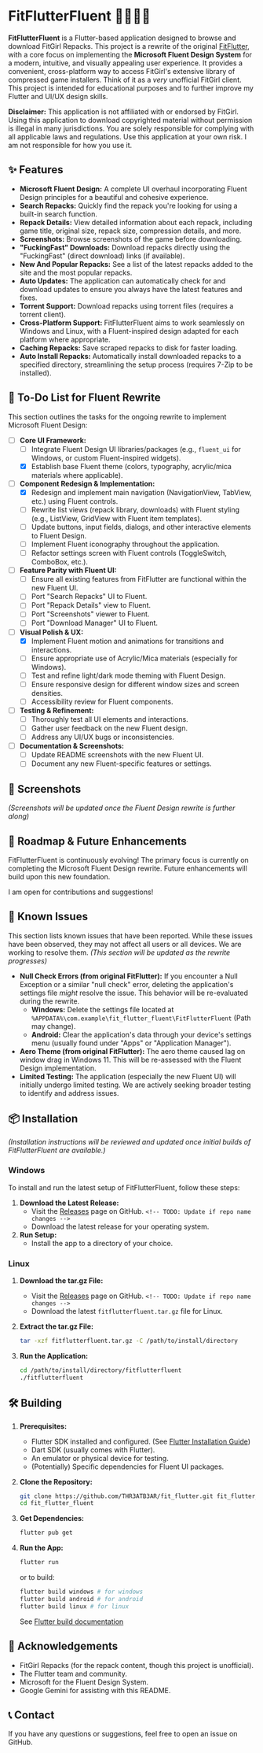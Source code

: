 # FitFlutterFluent 🏋️‍♀️🦋✨

<!-- | [![Crowdin](https://badges.crowdin.net/fit-flutter/localized.svg)](https://crowdin.com/project/fit-flutter)  | [![GitHub release (latest by date)](https://img.shields.io/github/v/release/THR3ATB3AR/fit_flutter)](https://github.com/THR3ATB3AR/fit_flutter/releases/latest)  | [![GitHub downloads](https://img.shields.io/github/downloads/THR3ATB3AR/fit_flutter/latest/total)](https://github.com/THR3ATB3AR/fit_flutter/releases/latest)  | [![GitHub forks](https://img.shields.io/github/forks/THR3ATB3AR/fit_flutter)](https://github.com/THR3ATB3AR/fit_flutter/forks)  | [![GitHub stars](https://img.shields.io/github/stars/THR3ATB3AR/fit_flutter)](https://github.com/THR3ATB3AR/fit_flutter/stargazers) |
| ---------------------------------------------------------------------------------------------------------------------------------------------------------------- | --------------------------------------------------------------------------------------------------------------------------------------------------------------------------------------------------------- | ------------------------------------------------------------------------------------------------------------------------------------------------------------------------------------------------------- | ------------------------------------------------------------------------------------------------------------------------------------------------------------------------ | ----------------------------------------------------------------------------------------------------------------------------------------------------------------------------- | -->

**FitFlutterFluent** is a Flutter-based application designed to browse and download FitGirl Repacks. This project is a rewrite of the original [FitFlutter](https://github.com/THR3ATB3AR/fit_flutter), with a core focus on implementing the **Microsoft Fluent Design System** for a modern, intuitive, and visually appealing user experience. It provides a convenient, cross-platform way to access FitGirl's extensive library of compressed game installers. Think of it as a *very* unofficial FitGirl client. This project is intended for educational purposes and to further improve my Flutter and UI/UX design skills.

**Disclaimer:** This application is not affiliated with or endorsed by FitGirl. Using this application to download copyrighted material without permission is illegal in many jurisdictions. You are solely responsible for complying with all applicable laws and regulations. Use this application at your own risk. I am not responsible for how you use it.

## ✨ Features

* **Microsoft Fluent Design:** A complete UI overhaul incorporating Fluent Design principles for a beautiful and cohesive experience.
* **Search Repacks:** Quickly find the repack you're looking for using a built-in search function.
* **Repack Details:** View detailed information about each repack, including game title, original size, repack size, compression details, and more.
* **Screenshots:** Browse screenshots of the game before downloading.
* **"FuckingFast" Downloads:** Download repacks directly using the "FuckingFast" (direct download) links (if available).
* **New And Popular Repacks:** See a list of the latest repacks added to the site and the most popular repacks.
* **Auto Updates:** The application can automatically check for and download updates to ensure you always have the latest features and fixes.
* **Torrent Support:** Download repacks using torrent files (requires a torrent client).
* **Cross-Platform Support:** FitFlutterFluent aims to work seamlessly on Windows and Linux, with a Fluent-inspired design adapted for each platform where appropriate.
* **Caching Repacks:** Save scraped repacks to disk for faster loading.
* **Auto Install Repacks:** Automatically install downloaded repacks to a specified directory, streamlining the setup process (requires 7-Zip to be installed).

## 📝 To-Do List for Fluent Rewrite

This section outlines the tasks for the ongoing rewrite to implement Microsoft Fluent Design:

* [ ] **Core UI Framework:**
  * [ ] Integrate Fluent Design UI libraries/packages (e.g., `fluent_ui` for Windows, or custom Fluent-inspired widgets).
  * [X] Establish base Fluent theme (colors, typography, acrylic/mica materials where applicable).
* [ ] **Component Redesign & Implementation:**
  * [X] Redesign and implement main navigation (NavigationView, TabView, etc.) using Fluent controls.
  * [ ] Rewrite list views (repack library, downloads) with Fluent styling (e.g., ListView, GridView with Fluent item templates).
  * [ ] Update buttons, input fields, dialogs, and other interactive elements to Fluent Design.
  * [ ] Implement Fluent iconography throughout the application.
  * [ ] Refactor settings screen with Fluent controls (ToggleSwitch, ComboBox, etc.).
* [ ] **Feature Parity with Fluent UI:**
  * [ ] Ensure all existing features from FitFlutter are functional within the new Fluent UI.
  * [ ] Port "Search Repacks" UI to Fluent.
  * [ ] Port "Repack Details" view to Fluent.
  * [ ] Port "Screenshots" viewer to Fluent.
  * [ ] Port "Download Manager" UI to Fluent.
* [ ] **Visual Polish & UX:**
  * [X] Implement Fluent motion and animations for transitions and interactions.
  * [ ] Ensure appropriate use of Acrylic/Mica materials (especially for Windows).
  * [ ] Test and refine light/dark mode theming with Fluent Design.
  * [ ] Ensure responsive design for different window sizes and screen densities.
  * [ ] Accessibility review for Fluent components.
* [ ] **Testing & Refinement:**
  * [ ] Thoroughly test all UI elements and interactions.
  * [ ] Gather user feedback on the new Fluent design.
  * [ ] Address any UI/UX bugs or inconsistencies.
* [ ] **Documentation & Screenshots:**
  * [ ] Update README screenshots with the new Fluent UI.
  * [ ] Document any new Fluent-specific features or settings.

## 📸 Screenshots

*(Screenshots will be updated once the Fluent Design rewrite is further along)*

<!--
![Alt text](images/readme/1.png?raw=true "Home Page")
![Alt text](images/readme/2.png?raw=true "Repack Library")
![Alt text](images/readme/3.png?raw=true "Repack Screenshots")
![Alt text](images/readme/4.png?raw=true "Download Manager")
![Alt text](images/readme/5.png?raw=true "Settings")
-->

## 🚀 Roadmap & Future Enhancements

FitFlutterFluent is continuously evolving! The primary focus is currently on completing the Microsoft Fluent Design rewrite. Future enhancements will build upon this new foundation.

I am open for contributions and suggestions!

## 🐛 Known Issues

This section lists known issues that have been reported. While these issues have been observed, they may not affect all users or all devices. We are working to resolve them. *(This section will be updated as the rewrite progresses)*

* **Null Check Errors (from original FitFlutter):** If you encounter a Null Exception or a similar "null check" error, deleting the application's settings file *might* resolve the issue. This behavior will be re-evaluated during the rewrite.
  * **Windows:** Delete the settings file located at `%APPDATA%\com.example\fit_flutter_fluent\FitFlutterFluent` (Path may change).
  * **Android:** Clear the application's data through your device's settings menu (usually found under "Apps" or "Application Manager").
* **Aero Theme (from original FitFlutter):** The aero theme caused lag on window drag in Windows 11. This will be re-assessed with the Fluent Design implementation.
* **Limited Testing:** The application (especially the new Fluent UI) will initially undergo limited testing. We are actively seeking broader testing to identify and address issues.

## 📦 Installation

*(Installation instructions will be reviewed and updated once initial builds of FitFlutterFluent are available.)*

### Windows

To install and run the latest setup of FitFlutterFluent, follow these steps:

1. **Download the Latest Release:**
   * Visit the [Releases](https://github.com/THR3ATB3AR/fit_flutter/releases/latest) page on GitHub. `<!-- TODO: Update if repo name changes -->`
   * Download the latest release for your operating system.
2. **Run Setup:**
   * Install the app to a directory of your choice.

### Linux

1. **Download the tar.gz File:**

   * Visit the [Releases](https://github.com/THR3ATB3AR/fit_flutter/releases/latest) page on GitHub. `<!-- TODO: Update if repo name changes -->`
   * Download the latest `fitflutterfluent.tar.gz` file for Linux.
2. **Extract the tar.gz File:**

   ```bash
   tar -xzf fitflutterfluent.tar.gz -C /path/to/install/directory
   ```

3. **Run the Application:**

   ```bash
   cd /path/to/install/directory/fitflutterfluent
   ./fitflutterfluent
   ```

## 🛠️ Building

1. **Prerequisites:**

   * Flutter SDK installed and configured. (See [Flutter Installation Guide](https://docs.flutter.dev/get-started/install))
   * Dart SDK (usually comes with Flutter).
   * An emulator or physical device for testing.
   * (Potentially) Specific dependencies for Fluent UI packages.
2. **Clone the Repository:**

   ```bash
   git clone https://github.com/THR3ATB3AR/fit_flutter.git fit_flutter_fluent <!-- TODO: Update if repo name changes, or clone to a new directory name -->
   cd fit_flutter_fluent
   ```

3. **Get Dependencies:**

   ```bash
   flutter pub get
   ```

4. **Run the App:**

   ```bash
   flutter run
   ```

   or to build:

   ```bash
   flutter build windows # for windows
   flutter build android # for android
   flutter build linux # for linux
   ```

   See [Flutter build documentation](https://docs.flutter.dev/deployment/build-guides)

## 🙏 Acknowledgements

* FitGirl Repacks (for the repack content, though this project is unofficial).
* The Flutter team and community.
* Microsoft for the Fluent Design System.
* Google Gemini for assisting with this README.

## 📞 Contact

If you have any questions or suggestions, feel free to open an issue on GitHub.
